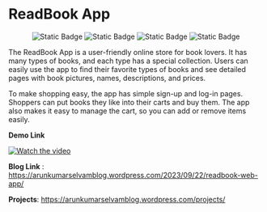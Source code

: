 # ReadBook App 

<span style="display:block;text-align:center;">![Static Badge](https://img.shields.io/badge/Python-3.10.12-ffdc53)
![Static Badge](https://img.shields.io/badge/Django-4.2.5-darkgreen)
![Static Badge](https://img.shields.io/badge/Bootstrap-v5.3.2-%237430f9)
![Static Badge](https://img.shields.io/badge/PostgreSQL-15.4-%2332668f)</span>

The ReadBook App is a user-friendly online store for book lovers. It has many types of books, and each type has a special collection. Users can easily use the app to find their favorite types of books and see detailed pages with book pictures, names, descriptions, and prices.

To make shopping easy, the app has simple sign-up and log-in pages. Shoppers can put books they like into their carts and buy them. The app also makes it easy to manage the cart, so you can add or remove items easily.

__Demo Link__

[![Watch the video](https://img.youtube.com/vi/jlnGk2eV09s/sddefault.jpg)](https://youtu.be/jlnGk2eV09s)

__Blog Link__ : https://arunkumarselvamblog.wordpress.com/2023/09/22/readbook-web-app/

__Projects__: https://arunkumarselvamblog.wordpress.com/projects/

